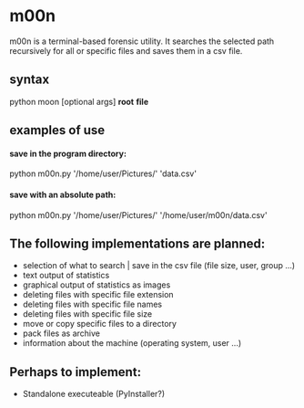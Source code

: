 # m00n

m00n is a terminal-based forensic utility. It searches the selected 
path recursively for all or specific files and saves them in a csv file.

## syntax

python moon [optional args] **root** **file**

## examples of use

#### save in the program directory:
python m00n.py '/home/user/Pictures/' 'data.csv'

#### save with an absolute path:
python m00n.py '/home/user/Pictures/' '/home/user/m00n/data.csv'

## The following implementations are planned:
* selection of what to search | save in the csv file (file size, user, group ...)
* text output of statistics
* graphical output of statistics as images
* deleting files with specific file extension
* deleting files with specific file names
* deleting files with specific file size
* move or copy specific files to a directory
* pack files as archive
* information about the machine (operating system, user ...)

## Perhaps to implement:
* Standalone executeable (PyInstaller?)
